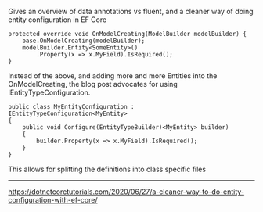 Gives an overview of data annotations vs fluent, and a cleaner way of doing entity configuration in EF Core

```
protected override void OnModelCreating(ModelBuilder modelBuilder) {
	base.OnModelCreating(modelBuilder);
	modelBuilder.Entity<SomeEntity>()
		.Property(x => x.MyField).IsRequired();
}
```

Instead of the above, and adding more and more Entities into the OnModelCreating, the blog post advocates for using IEntityTypeConfiguration. 

```
public class MyEntityConfiguration : IEntityTypeConfiguration<MyEntity>
{
	public void Configure(EntityTypeBuilder)<MyEntity> builder) 
	{
		builder.Property(x => x.MyField).IsRequired();
	}
}
```
This allows for splitting the definitions into class specific files

---
https://dotnetcoretutorials.com/2020/06/27/a-cleaner-way-to-do-entity-configuration-with-ef-core/